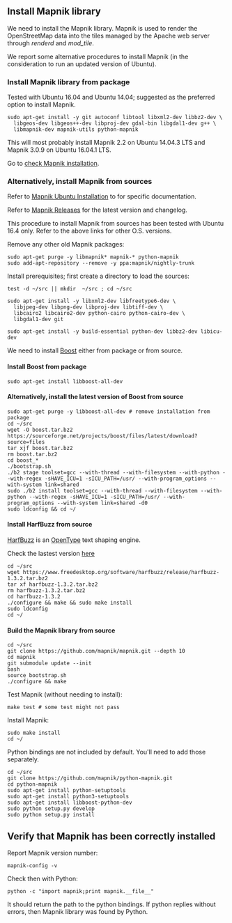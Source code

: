 ## Install Mapnik library

We need to install the Mapnik library. Mapnik is used to render the OpenStreetMap data into the tiles managed by the Apache web server through *renderd* and *mod_tile*.

We report some alternative procedures to install Mapnik (in the consideration to run an updated version of Ubuntu).

### Install Mapnik library from package

Tested with Ubuntu 16.04 and Ubuntu 14.04; suggested as the preferred option to install Mapnik.

    sudo apt-get install -y git autoconf libtool libxml2-dev libbz2-dev \
      libgeos-dev libgeos++-dev libproj-dev gdal-bin libgdal1-dev g++ \
      libmapnik-dev mapnik-utils python-mapnik

This will most probably install Mapnik 2.2 on Ubuntu 14.04.3 LTS and Mapnik 3.0.9 on Ubuntu 16.04.1 LTS.

Go to [check Mapnik installation](#verify-that-mapnik-has-been-correctly-installed).

### Alternatively, install Mapnik from sources

Refer to [Mapnik Ubuntu Installation](https://github.com/mapnik/mapnik/wiki/UbuntuInstallation) to for specific documentation.

Refer to [Mapnik Releases](https://github.com/mapnik/mapnik/releases) for the latest version and changelog.

This procedure to install Mapnik from sources has been tested with Ubuntu 16.4 only. Refer to the above links for other O.S. versions.

Remove any other old Mapnik packages:

    sudo apt-get purge -y libmapnik* mapnik-* python-mapnik
    sudo add-apt-repository --remove -y ppa:mapnik/nightly-trunk

Install prerequisites; first create a directory to load the sources:

    test -d ~/src || mkdir  ~/src ; cd ~/src

    sudo apt-get install -y libxml2-dev libfreetype6-dev \
      libjpeg-dev libpng-dev libproj-dev libtiff-dev \
      libcairo2 libcairo2-dev python-cairo python-cairo-dev \
      libgdal1-dev git

    sudo apt-get install -y build-essential python-dev libbz2-dev libicu-dev

We need to install [Boost](http://www.boost.org/) either from package or from source.

#### Install Boost from package

    sudo apt-get install libboost-all-dev

#### Alternatively, install the latest version of Boost from source

    sudo apt-get purge -y libboost-all-dev # remove installation from package
    cd ~/src
    wget -O boost.tar.bz2 https://sourceforge.net/projects/boost/files/latest/download?source=files
    tar xjf boost.tar.bz2
    rm boost.tar.bz2
    cd boost_*
    ./bootstrap.sh
    ./b2 stage toolset=gcc --with-thread --with-filesystem --with-python --with-regex -sHAVE_ICU=1 -sICU_PATH=/usr/ --with-program_options --with-system link=shared
    sudo ./b2 install toolset=gcc --with-thread --with-filesystem --with-python --with-regex -sHAVE_ICU=1 -sICU_PATH=/usr/ --with-program_options --with-system link=shared -d0
    sudo ldconfig && cd ~/

#### Install HarfBuzz from source

[HarfBuzz](https://www.freedesktop.org/wiki/Software/HarfBuzz/) is an [OpenType](http://www.microsoft.com/typography/otspec/) text shaping engine.

Check the lastest version [here](https://www.freedesktop.org/software/harfbuzz/release/)

    cd ~/src
    wget https://www.freedesktop.org/software/harfbuzz/release/harfbuzz-1.3.2.tar.bz2
    tar xf harfbuzz-1.3.2.tar.bz2
    rm harfbuzz-1.3.2.tar.bz2
    cd harfbuzz-1.3.2
    ./configure && make && sudo make install
    sudo ldconfig
    cd ~/

#### Build the Mapnik library from source

    cd ~/src
    git clone https://github.com/mapnik/mapnik.git --depth 10
    cd mapnik
    git submodule update --init
    bash
    source bootstrap.sh
    ./configure && make

Test Mapnik (without needing to install):

    make test # some test might not pass
    
Install Mapnik:

    sudo make install
    cd ~/

Python bindings are not included by default. You'll need to add those separately.

    cd ~/src
    git clone https://github.com/mapnik/python-mapnik.git
    cd python-mapnik
    sudo apt-get install python-setuptools
    sudo apt-get install python3-setuptools
    sudo apt-get install libboost-python-dev
    sudo python setup.py develop
    sudo python setup.py install

## Verify that Mapnik has been correctly installed

Report Mapnik version number:

    mapnik-config -v

Check then with Python:

    python -c "import mapnik;print mapnik.__file__"

It should return the path to the python bindings. If python replies without errors, then Mapnik library was found by Python.
